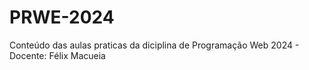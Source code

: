 # PRWE-2024
Conteúdo das aulas praticas da diciplina de Programação Web  2024 - Docente: Félix Macueia
